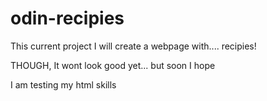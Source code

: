 # odin-recipies

This current project I will create a webpage with.... recipies!

THOUGH, It wont look good yet... but soon I hope

I am testing my html skills